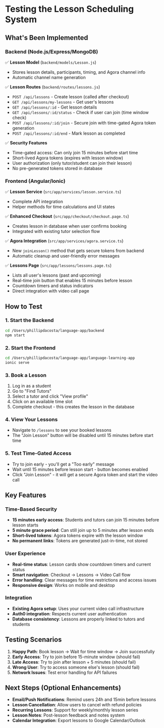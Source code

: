 # Testing the Lesson Scheduling System

## What's Been Implemented

### Backend (Node.js/Express/MongoDB)
✅ **Lesson Model** (`backend/models/Lesson.js`)
- Stores lesson details, participants, timing, and Agora channel info
- Automatic channel name generation

✅ **Lesson Routes** (`backend/routes/lessons.js`)
- `POST /api/lessons` - Create lesson (called after checkout)
- `GET /api/lessons/my-lessons` - Get user's lessons
- `GET /api/lessons/:id` - Get lesson details
- `GET /api/lessons/:id/status` - Check if user can join (time window check)
- `POST /api/lessons/:id/join` - Secure join with time-gated Agora token generation
- `POST /api/lessons/:id/end` - Mark lesson as completed

✅ **Security Features**
- Time-gated access: Can only join 15 minutes before start time
- Short-lived Agora tokens (expires with lesson window)
- User authorization (only tutor/student can join their lesson)
- No pre-generated tokens stored in database

### Frontend (Angular/Ionic)
✅ **Lesson Service** (`src/app/services/lesson.service.ts`)
- Complete API integration
- Helper methods for time calculations and UI states

✅ **Enhanced Checkout** (`src/app/checkout/checkout.page.ts`)
- Creates lesson in database when user confirms booking
- Integrated with existing tutor selection flow

✅ **Agora Integration** (`src/app/services/agora.service.ts`)
- New `joinLesson()` method that gets secure tokens from backend
- Automatic cleanup and user-friendly error messages

✅ **Lessons Page** (`src/app/lessons/lessons.page.ts`)
- Lists all user's lessons (past and upcoming)
- Real-time join button that enables 15 minutes before lesson
- Countdown timers and status indicators
- Direct integration with video call page

## How to Test

### 1. Start the Backend
```bash
cd /Users/phillipdacosta/language-app/backend
npm start
```

### 2. Start the Frontend
```bash
cd /Users/phillipdacosta/language-app/language-learning-app
ionic serve
```

### 3. Book a Lesson
1. Log in as a student
2. Go to "Find Tutors" 
3. Select a tutor and click "View profile"
4. Click on an available time slot
5. Complete checkout - this creates the lesson in the database

### 4. View Your Lessons
- Navigate to `/lessons` to see your booked lessons
- The "Join Lesson" button will be disabled until 15 minutes before start time

### 5. Test Time-Gated Access
- Try to join early - you'll get a "Too early" message
- Wait until 15 minutes before lesson start - button becomes enabled
- Click "Join Lesson" - it will get a secure Agora token and start the video call

## Key Features

### Time-Based Security
- **15 minutes early access**: Students and tutors can join 15 minutes before lesson starts
- **5 minute grace period**: Can still join up to 5 minutes after lesson ends
- **Short-lived tokens**: Agora tokens expire with the lesson window
- **No permanent links**: Tokens are generated just-in-time, not stored

### User Experience
- **Real-time status**: Lesson cards show countdown timers and current status
- **Smart navigation**: Checkout → Lessons → Video Call flow
- **Error handling**: Clear messages for time restrictions and access issues
- **Responsive design**: Works on mobile and desktop

### Integration
- **Existing Agora setup**: Uses your current video call infrastructure
- **Auth0 integration**: Respects current user authentication
- **Database consistency**: Lessons are properly linked to tutors and students

## Testing Scenarios

1. **Happy Path**: Book lesson → Wait for time window → Join successfully
2. **Early Access**: Try to join before 15-minute window (should fail)
3. **Late Access**: Try to join after lesson + 5 minutes (should fail)
4. **Wrong User**: Try to access someone else's lesson (should fail)
5. **Network Issues**: Test error handling for API failures

## Next Steps (Optional Enhancements)

- **Email/Push Notifications**: Remind users 24h and 15min before lessons
- **Lesson Cancellation**: Allow users to cancel with refund policies
- **Recurring Lessons**: Support for weekly/monthly lesson series
- **Lesson Notes**: Post-lesson feedback and notes system
- **Calendar Integration**: Export lessons to Google Calendar/Outlook
